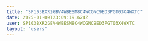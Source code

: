 ```yaml
---
title: "SP103BXR2GBV4WBESM8C4WCGNC9ED3PGT03X4WXTC"
date: 2025-01-09T23:09:19.624Z
user: SP103BXR2GBV4WBESM8C4WCGNC9ED3PGT03X4WXTC
layout: "users"
---
```

    